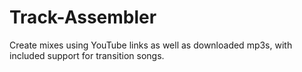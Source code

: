 # Track-Assembler
Create mixes using YouTube links as well as downloaded mp3s, with included support for transition songs.
